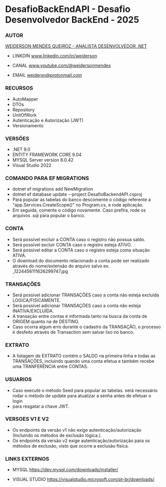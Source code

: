 # DesafioBackEndAPI - Desafio Desenvolvedor BackEnd - 2025

### AUTOR
<ins>WEIDERSON MENDES QUEIROZ - ANALISTA DESENVOLVEDOR .NET</ins>

+ LINKDIN
www.linkedin.com/in/weiderson

+ CANAL
www.youtube.com/@weidersonmendes

+ EMAIL
weidersn@protonmail.com

### RECURSOS
+ AutoMapper
+ DTOs
+ Repository
+ UnitOfWork
+ Autenticação e Autorização (JWT)
+ Versionamento

### VERSÕES
+ .NET 9.0
+ ENTITY FRAMEWORK CORE 9.04
+ MYSQL Server version 8.0.42
+ Visual Studio 2022

### COMANDO PARA EF MIGRATIONS
+ dotnet ef migrations add NewMigration 
+ dotnet ef database update --project DesafioBackendAPI.csproj
+ Para popular as tabelas do banco descomente o código referente a "app.Services.CreateScope()" no Program.cs, e rode aplicação.
+ Em seguida, comente o código novamente. Caso prefira, rode os arquivos .sql para popular o banco.

### CONTA
+ Será possível excluir a CONTA caso o registro não possua saldo.
+ Será possível excluir CONTA caso o registro esteja ATIVO.
+ Será possível editar a CONTA caso o registro esteja coma situação ATIVA.
+ O download do documento relacionado a conta pode ser realizado através do nome/extensão do arquivo salvo ex. _1224456111626299747.jpg

### TRANSAÇÕES
+ Será possível adicionar TRANSAÇÕES caso a conta não esteja excluída LOGICA/FISICAMENTE.
+ Será possível adicionar TRANSAÇÕES caso a conta não esteja INATIVA/EXCLUÍDA.
+ A transação entre contas é informada tanto na busca da conta de ORIGEM quanto na de DESTINO.
+ Caso ocorra algum erro durante o cadastro da TRANSAÇÃO, o processo é desfeito através de Transaction sem salvar lixo no banco. 

### EXTRATO
+ A listagem de EXTRATO contém o SALDO na primeira linha e todas as TRANSAÇÕES, incluindo quando uma conta efetua e também recebe uma TRANFERÊNCIA entre CONTAS. 

### USUARIOS
+ Caso execute o método Seed para popular as tabelas. será necessário rodar o método de update para atualizar a senha antes de efetuar o login
+ para resgatar a chave JWT. 

### VERSOES V1 E V2
+ Os endpoints da versão v1 não exige autenticação/autorização (Incluindo os métodos de exclusão lógica.).
+ Os endpoints da versão v2 exige autenticação/autorização para os métodos de exclusão, visto que ocorre a exclusão física.

### LINKS EXTERNOS
+ MYSQL
https://dev.mysql.com/downloads/installer/

+ VISUAL STUDIO
https://visualstudio.microsoft.com/pt-br/downloads/
